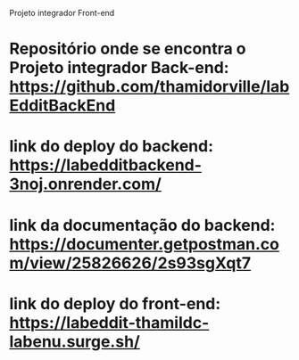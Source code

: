 Projeto integrador Front-end


# Repositório onde se encontra o Projeto integrador Back-end: https://github.com/thamidorville/labEdditBackEnd

# link do deploy do backend: https://labedditbackend-3noj.onrender.com/

# link da documentação do backend: https://documenter.getpostman.com/view/25826626/2s93sgXqt7

# link do deploy do front-end: https://labeddit-thamildc-labenu.surge.sh/